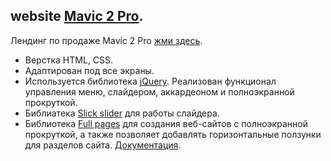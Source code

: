 ## website [Mavic 2 Pro](https://website-mavic-2-pro.vercel.app).

Лендинг по продаже Mavic 2 Pro [жми здесь](https://website-mavic-2-pro.vercel.app).

- Верстка HTML, CSS.
- Адаптирован под все экраны.
- Используется библиотека [jQuery](https://github.com/jquery/jquery). Реализован функционал управления меню, слайдером, аккардеоном и полноэкранной прокруткой.
- Библиатека [Slick slider](https://kenwheeler.github.io/slick/) для работы слайдера.
- Библиотека [Full pages](https://alvarotrigo.com/fullPage/ru/) для создания веб-сайтов с полноэкранной прокруткой, а также позволяет добавлять горизонтальные ползунки для разделов сайта. [Документация](https://github.com/alvarotrigo/fullPage.js/tree/master/lang/russian#fullpagejs).
